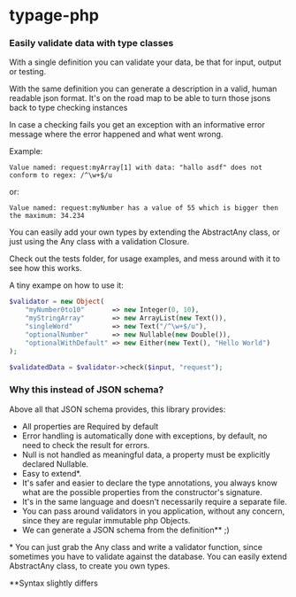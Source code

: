 # typage-php
### Easily validate data with type classes
 
<!--Typage-php has a lot to offer. -->

With a single definition you can validate your data, be that for input, output or testing.

With the same definition you can generate a description in a valid, human readable json format.
It's on the road map to be able to turn those jsons back to type checking instances

In case a checking fails you get an exception with an informative error message where the error happened and what went wrong.

Example:

`Value named: request:myArray[1] with data: "hallo asdf" does not conform to regex: /^\w+$/u`

or:

`Value named: request:myNumber has a value of 55 which is bigger then the maximum: 34.234`

You can easily add your own types by extending the AbstractAny class, or just using the Any class with a validation Closure.

Check out the tests folder, for usage examples, and mess around with it to see how this works.

A tiny exampe on how to use it:
```php
$validator = new Object(
    "myNumber0to10"       => new Integer(0, 10),
    "myStringArray"       => new ArrayList(new Text()),
    "singleWord"          => new Text("/^\w+$/u"),
    "optionalNumber"      => new Nullable(new Double()),
    "optionalWithDefault" => new Either(new Text(), "Hello World")
);

$validatedData = $validator->check($input, "request");
```


### Why this instead of JSON schema?
Above all that JSON schema provides, this library provides:

- All properties are Required by default
- Error handling is automatically done with exceptions, by default, no need to check the result for errors. 
- Null is not handled as meaningful data, a property must be explicitly declared Nullable.
- Easy to extend*.
- It's safer and easier to declare the type annotations, you always know what are the possible properties from the constructor's signature.
- It's in the same language and doesn't necessarily require a separate file.
- You can pass around validators in you application, without any concern, since they are regular immutable php Objects.
- We can generate a JSON schema from the definition** ;)

\* You can just grab the Any class and write a validator function, since sometimes you have to validate against the database. You can easily extend AbstractAny class, to create you own types.

**Syntax slightly differs
